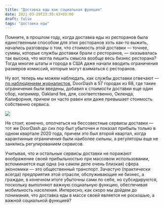 ```yaml
---
title: "Доставка еды как социальная функция"
date: 2021-03-29T23:55:43+03:00
draft: false
tags: "доставка еды"
---
```

Помните, в прошлом году, когда доставка еды из ресторанов была единственным способом для этих ресторанов хоть как-то выжить, начались разговоры о том, что стоимость этой доставки — точнее, суммы, которые службы доставки брали с ресторанов, — оказывалась так высока, что могла лишить смысла вообще весь бизнес ресторана? Тогда многие штаты и города в США даже начали вводить ограничения размеров комиссий, которые могут взиматься с ресторанов.

Ну вот, теперь мы можем наблюдать, как службы доставки отвечают — [по наблюдениям журналистов](https://www.nbcnews.com/tech/tech-news/doordash-pushes-back-against-fee-delivery-commissions-new-charges-n1262088), DoorDash в 57 городах из 68, где такие ограничения были введены, добавил к стоимости доставки еще один сбор, например, Oakland fee, для, соответственно, Окленда, Калифорния, причем он часто равен или даже превышает стоимость собственно сервиса.

![](/img/200409154616-underscored-food-delivery-service.jpg)

Не стоит, конечно, ополчаться на бессовестные сервисы доставки — тот же DoorDash до сих пор был убыточен и показал прибыль только в одном квартале 2020 года, причем это был второй квартал, когда карантинные ограничения были наиболее сильны, а регуляторы еще не занялись регулированием сервисов.

Учитывая, что и остальные сервисы доставки не поражают воображение своей прибыльностью при массовом использовании, вспоминается еще одна (на самом деле очень близкая) сфера экономики — это общественный транспорт. Зачастую (практически всегда) предприятия этой отрасли, обслуживающие не бизнес, а граждан, в конечном итоге убыточны сами по себе, но субсидируются, поскольку выполняют важную социальную функцию, обеспечивая мобильность населения. Интересно, как скоро мы дойдем до понимания, что доставка еды в массе своей является не роскошью, а важной социальной функцией?
